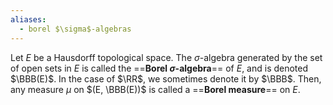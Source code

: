 ```yaml
---
aliases:
  - borel $\sigma$-algebras
---
```

Let $E$ be a Hausdorff topological space. The $\sigma$-algebra generated by the set of open sets in $E$ is called the ==**Borel $\sigma$-algebra**== of $E$, and is denoted $\BBB(E)$. In the case of $\RR$, we sometimes denote it by $\BBB$. Then, any measure $\mu$ on $(E, \BBB(E))$ is called a ==**Borel measure**== on $E$.